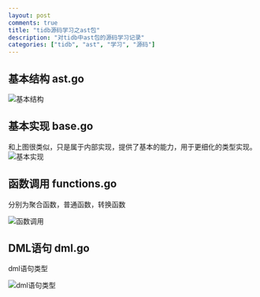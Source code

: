 ```yaml
---
layout: post
comments: true
title: "tidb源码学习之ast包"
description: "对tidb中ast包的源码学习记录"
categories: ["tidb", "ast", "学习", "源码"]
---
```


## 基本结构 ast.go

![基本结构](http://www.plantuml.com/plantuml/png/TL6nJiCm49thh_1eLvG9CR4WbR000q5T44D8BfM5OqVnfIeg_NUSSsASe6Pmpk_UkzDxLWQXguiI-8kjW9yOzzzzMKABui1toYcqdUJ23Ds1SiNj5_-qLaksUeCZ2iaTTihisIe790JzCOAIdPcAAnwERJUk8V9t2m9RlaPVkEjCWQu6p4z-7BloNvEKkqBt80w5vd7uwHnaeINJ1acs1VQDg8QJXv64155encLq9LMcYxse_S5xF_3s9j09bICqSvZrffmSrhv6PStW6fppbPZ7aME3IUeE2uG632ves-tJDBAgT7w9zVp7QXQiXFOAhjVedKraRoTWbB3pjju_rWb2CSmODVqMD5f3C-z-DfluqYm-ES5JF2brIe75E0WUNI_Hu3BLpnpz0W00)

## 基本实现 base.go

和上图很类似，只是属于内部实现，提供了基本的能力，用于更细化的类型实现。
![基本实现](http://www.plantuml.com/plantuml/png/Iyv9B2vMoCjFILMevk8iIQqeKIWkAShCI-UgvKe6owLM51Jv0UMXtBJIl6GaRd59RWaIDoKb1vcNYymhIYqkpIa9JWMh1za64N3BJCr9ALQ8ZjKAGl21jdE17MLJewkBS0AC0H66EmL9ATmzC0P46EOkD56e-v3qepWI0000)

## 函数调用 functions.go
分别为聚合函数，普通函数，转换函数

![函数调用](http://www.plantuml.com/plantuml/png/IolDI_RBJqbLiAdHrLLmJ4ylIarFB4br0mgxLXGKSQMXo8E4dHDpSd1A5PU0f000)

## DML语句 dml.go

dml语句类型

![dml语句类型](http://www.plantuml.com/plantuml/png/Iyv9B2vMS4dDIIr93Ix9BL6miL580VDUh5_xj7-fWfqTLqfkZbz-Igg2JOskBf9IhcImNi-yujIY4fZUJ30FXrw4KgZUqBpC_3oOrb8G1uTEk4AOneAKH8I3Iy4yN5hXIg5wWu4-I8Oxk1ZCmw4NeHIcDoE_7AuJoCQb3weCgiidFp759R4a4QOp1yXN0Beg4OTsPFK0)
